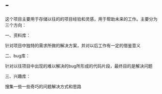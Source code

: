 # -
这个项目主要用于存储以往的的项目经验和灵感，用于帮助未来的工作。主要分为三个方向：  

一、资料库：  

针对项目中独特的需求所做的解决方案，并对以后工作有一定的借鉴意义  

二、bug库：  

针对以往项目中出现的难以解决的bug所形成的代码片段，最终目的是解决问题  

三、兴趣库：  

搜集一些一些奇巧的问题解决方式和思路  

